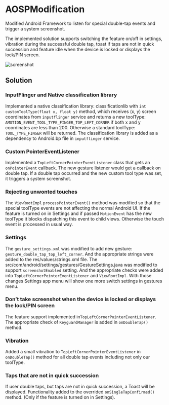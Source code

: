 # AOSPModification

Modified Android Framework to listen for special double-tap events and trigger a system screenshot. 

The implemented solution supports switching the feature on/off in settings, vibration during the successful double tap, toast if taps are not in quick succession and feature idle when the device is locked or displays the lock/PIN screen.

![screenshot](https://cloud.githubusercontent.com/assets/6971421/26136337/3c6d2c78-3a70-11e7-963e-154a6821920b.jpg)

## Solution
### InputFlinger and Native classification library
Implemented a native classification library: classificationlib with `int customToolType(float x, float y)` method, which receives (x, y) screen coordinates from `inputflinger` service and returns a new toolType: `AMOTION_EVENT_TOOL_TYPE_FINGER_TOP_LEFT_CORNER` if both x and y coordinates are less than 200. Otherwise a standard toolType: `TOOL_TYPE_FINGER` will be returned. The classification library is added as a dependency to Android.bp file in `inputflinger` service.

### Custom PointerEventListener
Implemented a `TopLeftCornerPointerEventListener` class that gets an `onPointerEvent` callback.
The new gesture listener would get a callback on double tap. If a double tap occurred and the new custom tool type was set, it triggers a system screenshot.

### Rejecting unwonted touches
The `ViewRootImpl` `processPointerEvent()` method was modified so that the special toolType events are not affecting the normal Android UI.
If the feature is turned on in Settings and if passed `MotionEvent` has the new toolType it blocks dispatching this event to child views. Otherwise the touch event is processed in usual way.

### Settings
The `gesture_settings.xml` was modified to add new gesture: `gesture_double_tap_top_left_corner`.
And the appropriate strings were added to the res/values/strings.xml file. The src/com/android/settings/gestures/GestureSettings.java was modified to support `screenshotEnabled` setting. And the appropriate checks were added into `TopLeftCornerPointerEventListener` and `ViewRootImpl`. With those changes Settings app menu will show one more switch settings in gestures menu. 

### Don’t take screenshot when the device is locked or displays the lock/PIN screen
The feature support implemented in`TopLeftCornerPointerEventListener`. The appropriate check of `KeyguardManager` is added in `onDoubleTap()` method.  

### Vibration 
Added a small vibration to `TopLeftCornerPointerEventListener` in `onDoubleTap()` method for all double tap events including not only our toolType. 

### Taps that are not in quick succession
If user double taps, but taps are not in quick succession, a Toast will be displayed.
Functionality added to the overrided `onSingleTapConfirmed()` method.  (Only if the feature is turned on in Settings).
